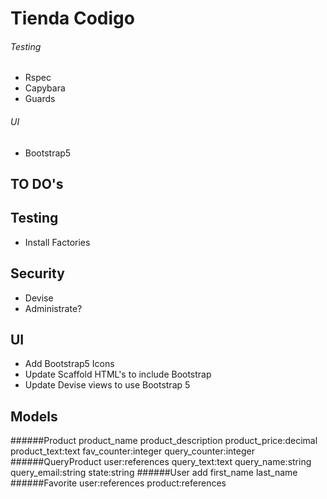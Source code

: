 # Tienda Codigo

###### Testing
- Rspec
- Capybara
- Guards

###### UI
- Bootstrap5

## TO DO's

## Testing
- Install Factories

## Security
- Devise
- Administrate?

## UI
- Add Bootstrap5 Icons
- Update Scaffold HTML's to include Bootstrap
- Update Devise views to use Bootstrap 5

## Models
######Product
product_name product_description product_price:decimal
product_text:text fav_counter:integer query_counter:integer
######QueryProduct
user:references query_text:text query_name:string query_email:string state:string
######User
add first_name last_name
######Favorite
user:references product:references